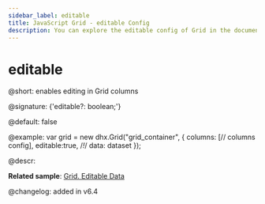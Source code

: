 ```yaml
---
sidebar_label: editable
title: JavaScript Grid - editable Config 
description: You can explore the editable config of Grid in the documentation of the DHTMLX JavaScript UI library. Browse developer guides and API reference, try out code examples and live demos, and download a free 30-day evaluation version of DHTMLX Suite 7.
---
```


# editable

@short: enables editing in Grid columns

@signature: {'editable?: boolean;'}

@default: false

@example:
var grid = new dhx.Grid("grid_container", {
	columns: [// columns config],
	editable:true, /*!*/
	data: dataset
});

@descr:
 
**Related sample**: [Grid. Editable Data](https://snippet.dhtmlx.com/w2cdossn)

@changelog: added in v6.4

[comment]: # (@related:grid/initialization.md#initialize-grid grid/configuration.md#editing-grid-and-separate-columns)
